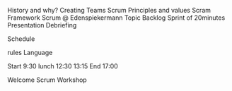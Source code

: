 <span style="color:#000ff;">History and why?</span>
<span style="color:#000ff;">Creating Teams</span>
<span style="color:#000ff;">Scrum Principles and values</span>
<span style="color:#000ff;">Scram Framework</span>
<span style="color:#000ff;">Scrum @ Edenspiekermann</span>
<span style="color:#000ff;">Topic Backlog</span>
<span style="color:#000ff;">Sprint of 20minutes</span>
<span style="color:#000ff;">Presentation</span>
<span style="color:#000ff;">Debriefing</span> 

<span style="color:#000ff;">Schedule</span>

<span style="color:#000ff;">rules</span>
<span style="color:#000ff;">Language</span> 

<span style="color:#000ff;">Start 9:30</span>
<span style="color:#000ff;">lunch 12:30  13:15</span>
<span style="color:#000ff;">End 17:00</span>

<span style="color:#000ff;">Welcome</span>
<span style="color:#000ff;">Scrum Workshop</span>